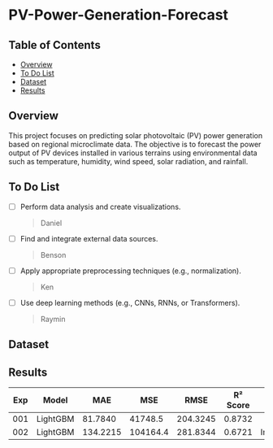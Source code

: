 # PV-Power-Generation-Forecast

## Table of Contents
- [Overview](#Overview)
- [To Do List](#To-Do-List)
- [Dataset](#Dataset)
- [Results](#Results)


## Overview
This project focuses on predicting solar photovoltaic (PV) power generation based on regional microclimate data. The objective is to forecast the power output of PV devices installed in various terrains using environmental data such as temperature, humidity, wind speed, solar radiation, and rainfall.

## To Do List
- [ ] Perform data analysis and create visualizations.
    > Daniel
- [ ] Find and integrate external data sources.
    > Benson
- [ ] Apply appropriate preprocessing techniques (e.g., normalization).
    > Ken
- [ ] Use deep learning methods (e.g., CNNs, RNNs, or Transformers).
    > Raymin

## Dataset

## Results
| Exp | Model    | MAE      | MSE      | RMSE     | R² Score | Note       |
| --- | -------- | -------- | -------- | -------- | -------- | ---------- |
| 001 | LightGBM | 81.7840  | 41748.5  | 204.3245 | 0.8732   |            |
| 002 | LightGBM | 134.2215 | 104164.4 | 281.8344 | 0.6721   | Individual |
